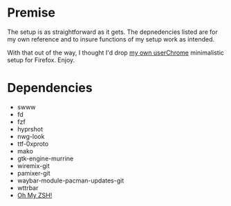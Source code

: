 # Premise
The setup is as straightforward as it gets. The depnedencies listed are for my own reference and to insure functions of my setup work as intended.

With that out of the way, I thought I'd drop [my own userChrome](https://pastebin.com/KApHAbx5) minimalistic setup for Firefox. Enjoy.

# Dependencies

- swww
- fd
- fzf
- hyprshot
- nwg-look
- ttf-0xproto
- mako
- gtk-engine-murrine
- wiremix-git
- pamixer-git
- waybar-module-pacman-updates-git
- wttrbar
- [Oh My ZSH!](https://ohmyz.sh/)
